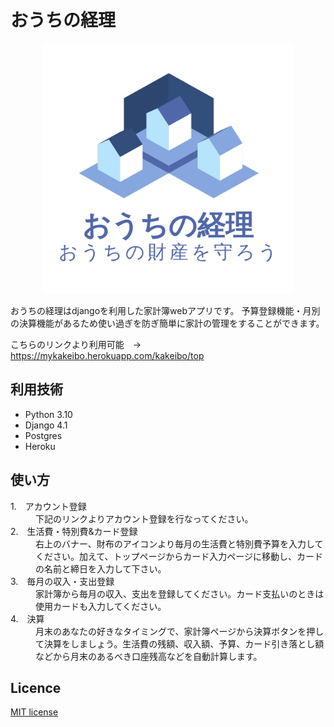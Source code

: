 # おうちの経理
<div align="center">
<img src="kakeibo/static/images/logo_transparent.png" width="400px">
</div>

おうちの経理はdjangoを利用した家計簿webアプリです。
予算登録機能・月別の決算機能があるため使い過ぎを防ぎ簡単に家計の管理をすることができます。



こちらのリンクより利用可能　→ 
https://mykakeibo.herokuapp.com/kakeibo/top

## 利用技術
- Python 3.10
- Django 4.1
- Postgres
- Heroku

## 使い方

<dl>
<dt>1.　アカウント登録</dt>
<dd>下記のリンクよりアカウント登録を行なってください。</dd>

<dt>2.　生活費・特別費&カード登録</dt>
<dd>右上のバナー、財布のアイコンより毎月の生活費と特別費予算を入力してください。加えて、トップページからカード入力ページに移動し、カードの名前と締日を入力して下さい。</dd>

<dt>3.　毎月の収入・支出登録</dt>
<dd>家計簿から毎月の収入、支出を登録してください。カード支払いのときは使用カードも入力してください。</dd>

<dt>4.　決算</dt>
<dd>月末のあなたの好きなタイミングで、家計簿ページから決算ボタンを押して決算をしましょう。生活費の残額、収入額、予算、カード引き落とし額などから月末のあるべき口座残高などを自動計算します。</dd>

</dl>


## Licence
[MIT license](https://en.wikipedia.org/wiki/MIT_License)